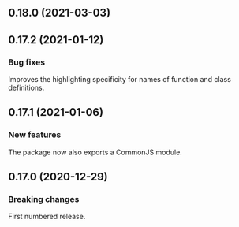 ## 0.18.0 (2021-03-03)

## 0.17.2 (2021-01-12)

### Bug fixes

Improves the highlighting specificity for names of function and class definitions.

## 0.17.1 (2021-01-06)

### New features

The package now also exports a CommonJS module.

## 0.17.0 (2020-12-29)

### Breaking changes

First numbered release.

